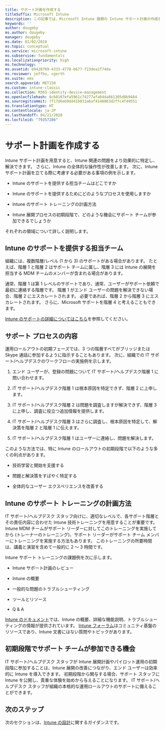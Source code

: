 ```yaml
---
title: サポート計画を作成する
titleSuffix: Microsoft Intune
description: この記事では、Microsoft Intune 展開の Intune サポート計画の作成を支援します。
keywords: ''
author: dougeby
ms.author: dougeby
manager: dougeby
ms.date: 01/02/2018
ms.topic: conceptual
ms.service: microsoft-intune
ms.subservice: fundamentals
ms.localizationpriority: high
ms.technology: ''
ms.assetid: b9428769-4333-4778-b677-f23dea1f74da
ms.reviewer: jeffbu, cgerth
ms.suite: ems
search.appverid: MET150
ms.custom: intune-classic
ms.collection: M365-identity-device-management
ms.openlocfilehash: 8cb8107efa5961c74277afa84da861305d8b9484
ms.sourcegitcommit: 7f17d6eb9dd41b031a6af4148863d2ffc4f49551
ms.translationtype: HT
ms.contentlocale: ja-JP
ms.lasthandoff: 04/21/2020
ms.locfileid: "79357286"
---
```

# <a name="develop-a-support-plan"></a>サポート計画を作成する

Intune サポート計画を用意すると、Intune 関連の問題をより効果的に特定し、解決できます。 さらに、Intune の全体的な操作性が改善します。 次に、Intune サポート計画を立てる際に考慮する必要がある事項の例を示します。

- Intune のサポートを提供する担当チームはどこですか

- Intune のサポートを提供するためにどのようなプロセスを使用しますか

- Intune のサポート トレーニングの計画方法

- Intune 展開プロセスの初期段階で、どのような機会にサポート チームが参加できるでしょうか

それぞれの領域について詳しく説明します。

## <a name="which-teams-are-responsible-for-providing-support"></a>Intune のサポートを提供する担当チーム

組織には、複数階層/レベル (1 から 3) のサポートがある場合があります。 たとえば、階層 1 と階層 2 はサポート チームに属し、階層 3 には Intune の展開を担当する MDM チームのメンバーが含まれる場合があります。

通常、階層 1 は第 1 レベルのサポートであり、通常、ユーザーがサポート依頼で最初に連絡する階層です。 階層 1 がエンド ユーザーの問題を解決できない場合、階層 2 にエスカレートされます。 必要であれば、階層 2 から階層 3 にエスカレートされます。 さらに、Microsoft サポートを階層 4 と考えることもできます。

[Intune のサポートの詳細についてはこちら](get-support.md)を参照してください。

## <a name="what-is-the-support-process"></a>サポート プロセスの内容

運用ロールアウトの初期フェーズでは、3 つの階層すべてがブリッジまたは Skype 通話に参加するように指示することもあります。 次に、組織での IT サポート/ヘルプデスクのワークフローの実施例を示します。

1. エンド ユーザーが、登録の問題について IT サポート/ヘルプデスク階層 1 に問い合わせます。

2. IT サポート/ヘルプデスク階層 1 は根本原因を特定できず、階層 2 に上申します。

3. IT サポート/ヘルプデスク階層 2 は問題を調査しますが解決できず、階層 3 に上申し、調査に役立つ追加情報を提供します。

4. IT サポート/ヘルプデスク階層 3 はさらに調査し、根本原因を特定して、解決策を階層 2 と階層 1 に伝えます。

5. IT サポート/ヘルプデスク階層 1 はユーザーに連絡し、問題を解決します。

このような方法では、特に Intune のロールアウトの初期段階で以下のような多くの利点があります。

- 技術学習と開始を支援する

- 問題と解決策をすばやく特定する

- 全体的なユーザー エクスペリエンスを改善する

## <a name="how-you-plan-to-provide-intune-support-training"></a>Intune のサポート トレーニングの計画方法

IT サポート/ヘルプデスク スタッフ向けに、適切なレベルで、各サポート階層とその責任内容に合わせた Intune 技術トレーニングを用意することが重要です。 Intune MDM チームがサポート リーダーに対してこのトレーニングを実施してから (トレーナーのトレーニング)、サポート リーダーがサポート チーム メンバーにトレーニングを実施する方法もあります。 このトレーニングの所要時間は、講義と演習を含めて一般的に 2 ～ 3 時間です。

Intune サポート トレーニングの課題例を次に示します。

- Intune サポート計画のレビュー

- Intune の概要

- 一般的な問題のトラブルシューティング

- ツールとリソース

- Q & A

[Intune のドキュメント](../index.yml)では、Intune の概要、詳細な機能説明、トラブルシューティングの情報が提供されています。 [Intune フォーラム](https://social.technet.microsoft.com/Forums/home)はコミュニティ基盤のリソースであり、Intune 文書にはない質問やトピックがあります。

## <a name="what-opportunities-are-there-to-involve-the-support-team-earlier"></a>初期段階でサポート チームが参加できる機会

IT サポート/ヘルプデスク スタッフが Intune 展開計画やパイロット運用の初期段階に参加することは、Intune 展開の改善につながり、エンド ユーザーは効率的に Intune を導入できます。 初期段階から関与する場合、サポート スタッフに Intune を公開し、貴重な体験を始めから与えることになります。 IT サポート/ヘルプデスク スタッフが組織の本格的な運用ロールアウトのサポートに備えることができます。

## <a name="next-step"></a>次のステップ

次のセクションは、[Intune の設計](planning-guide-design.md)に関するガイダンスです。
